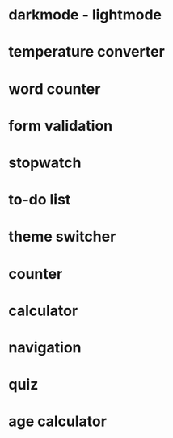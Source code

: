 # darkmode - lightmode

# temperature converter

# word counter

# form validation

# stopwatch

# to-do list

# theme switcher

# counter

# calculator

# navigation

# quiz

# age calculator
